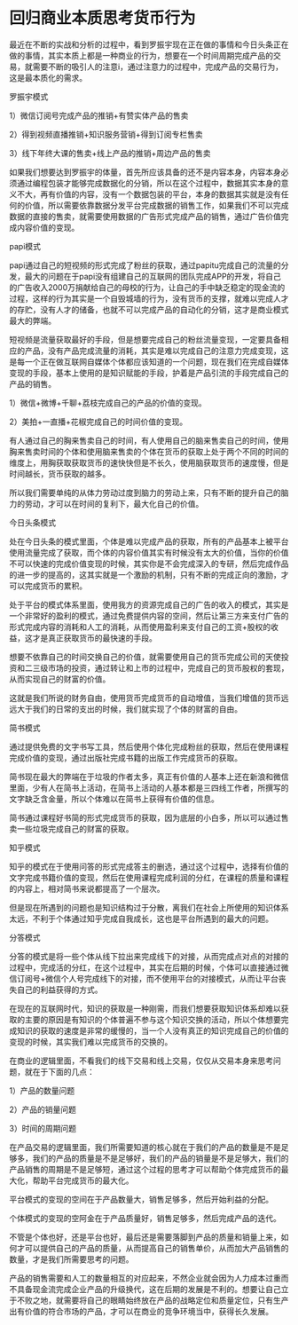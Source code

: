 # 回归商业本质思考货币行为

最近在不断的实战和分析的过程中，看到罗振宇现在正在做的事情和今日头条正在做的事情，其实本质上都是一种商业的行为，想要在一个时间周期完成产品的交易，就需要不断的吸引人的注意i，通过注意力的过程中，完成产品的交易行为，这是最本质化的需求。

罗振宇模式

1）微信订阅号完成产品的推销+有赞实体产品的售卖

2）得到视频直播推销+知识服务营销+得到订阅专栏售卖

3）线下年终大课的售卖+线上产品的推销+周边产品的售卖

如果我们想要达到罗振宇的体量，首先所应该具备的还不是内容本身，内容本身必须通过编程包装才能够完成数据化的分销，所以在这个过程中，数据其实本身的意义不大，再有价值的内容，没有一个数据包装的平台，本身的数据其实就是没有任何的价值，所以需要依靠数据分发平台完成数据的销售工作，如果我们不可以完成数据的直接的售卖，就需要使用数据的广告形式完成产品的销售，通过广告价值完成内容价值的变现。

papi模式

papi通过自己的短视频的形式完成了粉丝的获取，通过papitu完成自己的流量的分发，最大的问题在于papi没有组建自己的互联网的团队完成APP的开发，将自己的广告收入2000万捐献给自己的母校的行为，让自己的手中缺乏稳定的现金流的过程，这样的行为其实是一个自毁城墙的行为，没有货币的支撑，就难以完成人才的存贮，没有人才的储备，也就不可以完成产品的自动化的分销，这才是商业模式最大的弊端。

短视频是流量获取最好的手段，但是想要完成自己的粉丝流量变现，一定要具备相应的产品，没有产品完成流量的消耗，其实是难以完成自己的注意力完成变现，这是每一个正在做互联网自媒体个体都应该知道的一个问题，现在我们在完成自媒体变现的手段，基本上使用的是知识赋能的手段，护着是产品引流的手段完成自己的产品的销售。

1）微信+微博+千聊+荔枝完成自己的产品的价值的变现。

2）美拍+一直播+花椒完成自己的时间价值的变现。

有人通过自己的胸来售卖自己的时间，有人使用自己的脑来售卖自己的时间，使用胸来售卖时间的个体和使用脑来售卖的个体在货币的获取上处于两个不同的时间的维度上，用胸获取获取货币的速快快但是不长久，使用脑获取货币的速度慢，但是时间越长，货币获取的越多。

所以我们需要单纯的从体力劳动过度到脑力的劳动上来，只有不断的提升自己的脑力的劳动，才可以在时间的复利下，最大化自己的价值。

今日头条模式

处在今日头条的模式里面，个体是难以完成产品的获取，所有的产品基本上被平台使用流量完成了获取，而个体的内容价值其实有时候没有太大的价值，当你的价值不可以快速的完成价值变现的时候，其实你是不会完成深入的专研，然后完成作品的进一步的提高的，这其实就是一个激励的机制，只有不断的完成正向的激励，才可以完成货币的累积。

处于平台的模式体系里面，使用我方的资源完成自己的广告的收入的模式，其实是一个非常好的盈利的模式，通过免费提供内容的空间，然后让第三方来支付广告的形式完成内容的消耗和人工的消耗，从而使用盈利来支付自己的工资+股权的收益，这才是真正获取货币的最快速的手段。

想要不依靠自己的时间交换自己的价值，就需要使用自己的货币完成公司的天使投资和二三级市场的投资，通过转让和上市的过程中，完成自己的货币股权的套现，从而实现自己的财富的价值。

这就是我们所说的财务自由，使用货币完成货币的自动增值，当我们增值的货币远远大于我们的日常的支出的时候，我们就实现了个体的财富的自由。

简书模式

通过提供免费的文字书写工具，然后使用个体化完成粉丝的获取，然后在使用课程完成价值的变现，通过出版社完成书籍的出版工作完成货币的获取。

简书现在最大的弊端在于垃圾的作者太多，真正有价值的人基本上还在新浪和微信里面，少有人在简书上活动，在简书上活动的人基本都是三四线工作者，所撰写的文字缺乏含金量，所以个体难以在简书上获得有价值的信息。

简书通过课程好书简的形式完成货币的获取，因为底层的小白多，所以可以通过售卖一些垃圾完成自己的财富的获取。

知乎模式

知乎的模式在于使用问答的形式完成答主的删选，通过这个过程中，选择有价值的文字完成书籍价值的变现，然后在使用课程完成利润的分红，在课程的质量和课程的内容上，相对简书来说都提高了一个层次。

但是现在所遇到的问题也是知识结构过于分散，离我们在社会上所使用的知识体系太远，不利于个体通过知乎完成自我成长，这也是平台所遇到的最大的问题。

分答模式

分答的模式是将一些个体从线下拉出来完成线下的对接，从而完成点对点的对接的过程中，完成活的分红，在这个过程中，其实在后期的时候，个体可以直接通过微信订阅号+微信个人号完成线下的对接，而不使用平台的对接模式，从而让平台丧失自己的利益获得的方式。

在现在的互联网时代，知识的获取是一种刚需，而我们想要获取知识体系却难以获取的主要的原因是有知识的个体普遍不参与这个知识交换的活动，所以个体想要完成知识的获取的速度是非常的缓慢的，当一个人没有真正的知识完成自己的价值的变现的时候，其实我们难以完成货币的交换的。

在商业的逻辑里面，不看我们的线下交易和线上交易，仅仅从交易本身来思考问题，就在于下面的几点：

1）产品的数量问题

2）产品的销量问题

3）时间的周期问题

在产品交易的逻辑里面，我们所需要知道的核心就在于我们的产品的数量是不是足够多，我们的产品的质量是不是足够好，我们的产品的销量是不是足够大，我们的产品销售的周期是不是足够短，通过这个过程的思考才可以帮助个体完成货币的最大化，帮助平台完成货币的最大化。

平台模式的变现的空间在于产品数量大，销售足够多，然后开始利益的分配。

个体模式的变现的空阿金在于产品质量好，销售足够多，然后完成产品的迭代。

不管是个体也好，还是平台也好，最后还是需要落脚到产品的质量和销量上来，如何才可以提供自己的产品的质量，从而提高自己的销售单价，从而加大产品销售的数量，才是我们所需要思考的问题。

产品的销售需要和人工的数量相互的对应起来，不然企业就会因为人力成本过重而不具备现金流完成企业产品的升级换代，这在后期的发展是不利的。想要让自己立于不败之地，就需要将自己的眼睛始终放在产品的战略定位和质量定位，只有生产出有价值的符合市场的产品，才可以在商业的竞争环境当中，获得长久发展。
